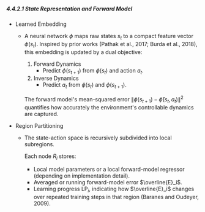 ##### 4.4.2.1 State Representation and Forward Model

- Learned Embedding
  - A neural network $\phi$ maps raw states $s_t$ to a compact feature vector $\phi(s_t)$. Inspired by prior works (Pathak et al., 2017; Burda et al., 2018), this embedding is updated by a dual objective:
    1. Forward Dynamics
       - Predict $\phi(s_{t+1})$ from $\phi(s_t)$ and action $a_t$.
    2. Inverse Dynamics
       - Predict $a_t$ from $\phi(s_t)$ and $\phi(s_{t+1})$.
    
    The forward model's mean-squared error $\|\phi(s_{t+1}) - \hat{\phi}(s_t,a_t)\|^2$ quantifies how accurately the environment's controllable dynamics are captured.
- Region Partitioning
  - The state-action space is recursively subdivided into local subregions.

    Each node $R_i$ stores:
    - Local model parameters or a local forward-model regressor (depending on implementation detail).
    - Averaged or running forward-model error $\overline{E}_i$.
    - Learning progress $\mathrm{LP}_i$, indicating how $\overline{E}_i$ changes over repeated training steps in that region (Baranes and Oudeyer, 2009).

